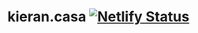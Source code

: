 # kieran.casa [![Netlify Status](https://api.netlify.com/api/v1/badges/92dcee4a-7fe1-44b0-ae39-3a1314eb8939/deploy-status)](https://app.netlify.com/sites/kieran-casa/deploys)
